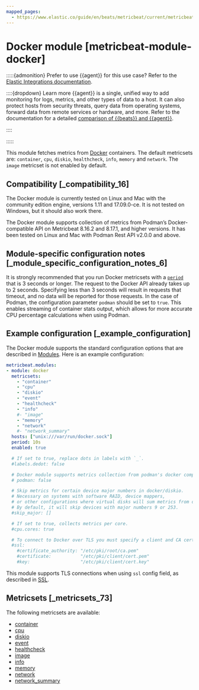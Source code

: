 ```yaml
---
mapped_pages:
  - https://www.elastic.co/guide/en/beats/metricbeat/current/metricbeat-module-docker.html
---
```


<!-- This file is generated! See scripts/mage/docs_collector.go -->

# Docker module [metricbeat-module-docker]

:::::{admonition} Prefer to use {{agent}} for this use case?
Refer to the [Elastic Integrations documentation](integration-docs://reference/docker/index.md).

::::{dropdown} Learn more
{{agent}} is a single, unified way to add monitoring for logs, metrics, and other types of data to a host. It can also protect hosts from security threats, query data from operating systems, forward data from remote services or hardware, and more. Refer to the documentation for a detailed [comparison of {{beats}} and {{agent}}](docs-content://reference/fleet/index.md).

::::


:::::


This module fetches metrics from [Docker](https://www.docker.com/) containers. The default metricsets are: `container`, `cpu`, `diskio`, `healthcheck`, `info`, `memory` and `network`. The `image` metricset is not enabled by default.


## Compatibility [_compatibility_16]

The Docker module is currently tested on Linux and Mac with the community edition engine, versions 1.11 and 17.09.0-ce. It is not tested on Windows, but it should also work there.

The Docker module supports collection of metrics from Podman’s Docker-compatible API on Metricbeat 8.16.2 and 8.17.1, and higher versions. It has been tested on Linux and Mac with Podman Rest API v2.0.0 and above.


## Module-specific configuration notes [_module_specific_configuration_notes_6]

It is strongly recommended that you run Docker metricsets with a [`period`](/reference/metricbeat/configuration-metricbeat.md#metricset-period) that is 3 seconds or longer. The request to the Docker API already takes up to 2 seconds. Specifying less than 3 seconds will result in requests that timeout, and no data will be reported for those requests. In the case of Podman, the configuration parameter `podman` should be set to `true`. This enables streaming of container stats output, which allows for more accurate CPU percentage calculations when using Podman.


## Example configuration [_example_configuration]

The Docker module supports the standard configuration options that are described in [Modules](/reference/metricbeat/configuration-metricbeat.md). Here is an example configuration:

```yaml
metricbeat.modules:
- module: docker
  metricsets:
    - "container"
    - "cpu"
    - "diskio"
    - "event"
    - "healthcheck"
    - "info"
    #- "image"
    - "memory"
    - "network"
    #- "network_summary"
  hosts: ["unix:///var/run/docker.sock"]
  period: 10s
  enabled: true

  # If set to true, replace dots in labels with `_`.
  #labels.dedot: false

  # Docker module supports metrics collection from podman's docker compatible API. In case of podman set to true.
  # podman: false

  # Skip metrics for certain device major numbers in docker/diskio. 
  # Necessary on systems with software RAID, device mappers, 
  # or other configurations where virtual disks will sum metrics from other disks.
  # By default, it will skip devices with major numbers 9 or 253.
  #skip_major: []

  # If set to true, collects metrics per core.
  #cpu.cores: true

  # To connect to Docker over TLS you must specify a client and CA certificate.
  #ssl:
    #certificate_authority: "/etc/pki/root/ca.pem"
    #certificate:           "/etc/pki/client/cert.pem"
    #key:                   "/etc/pki/client/cert.key"
```

This module supports TLS connections when using `ssl` config field, as described in [SSL](/reference/metricbeat/configuration-ssl.md).


## Metricsets [_metricsets_73]

The following metricsets are available:

* [container](/reference/metricbeat/metricbeat-metricset-docker-container.md)
* [cpu](/reference/metricbeat/metricbeat-metricset-docker-cpu.md)
* [diskio](/reference/metricbeat/metricbeat-metricset-docker-diskio.md)
* [event](/reference/metricbeat/metricbeat-metricset-docker-event.md)
* [healthcheck](/reference/metricbeat/metricbeat-metricset-docker-healthcheck.md)
* [image](/reference/metricbeat/metricbeat-metricset-docker-image.md)
* [info](/reference/metricbeat/metricbeat-metricset-docker-info.md)
* [memory](/reference/metricbeat/metricbeat-metricset-docker-memory.md)
* [network](/reference/metricbeat/metricbeat-metricset-docker-network.md)
* [network_summary](/reference/metricbeat/metricbeat-metricset-docker-network_summary.md)
